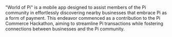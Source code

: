 
"World of Pi" is a mobile app designed to assist members of the Pi community in effortlessly discovering nearby businesses that embrace Pi as a form of payment. This endeavor commenced as a contribution to the Pi Commerce Hackathon, aiming to streamline Pi transactions while fostering connections between businesses and the Pi community.
